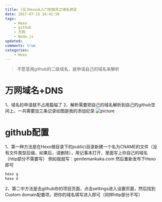 ```yaml
---
title: (五)Hexo从入门到放弃之域名绑定
date: 2017-07-15 16:41:50
tags: 
	- Hexo
	- github
	- 万网
	- Node.js
updated:
comments: true
categories: 
	- Hexo
---
```

> 不愿意用github的二级域名，就申请自己的域名来解析

<!--more-->
# 万网域名+DNS
1、域名的申请就不占用篇幅了
2、解析需要把自己的域名解析到自己的github空间上，一共需要加三条记录如图是我的添加纪录
![picture](\img\解析.png)

# github配置
1、第一种方法是在Hexo根目录下的public\目录新建一个名为CNAME的文件（没有文件类型后缀，如果后，请删除），用记事本打开，里面写上你自己的域名（http部分不需要写）
例如我就写：gentlemankaka.com
然后重新发布下Hexo即可
```cmd
hexo g
hexo d
```
2、第二中方法是去github你的项目页面，点击settings进入设置页面，然后找到Custom domain配置项，把你的域名填写进入即可（同样http部分不写）